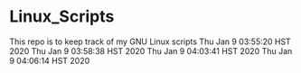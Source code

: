 # Linux_Scripts
This repo is to keep track of my GNU Linux scripts
Thu Jan  9 03:55:20 HST 2020
Thu Jan  9 03:58:38 HST 2020
Thu Jan  9 04:03:41 HST 2020
Thu Jan  9 04:06:14 HST 2020
